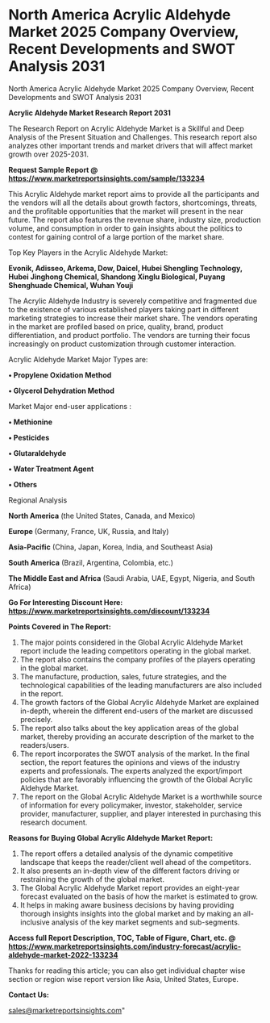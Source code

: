 # North America Acrylic Aldehyde Market 2025 Company Overview, Recent Developments and SWOT Analysis 2031
North America Acrylic Aldehyde Market 2025 Company Overview, Recent Developments and SWOT Analysis 2031

<strong>Acrylic Aldehyde Market Research Report 2031</strong>

The Research Report on Acrylic Aldehyde Market is a Skillful and Deep Analysis of the Present Situation and Challenges. This research report also analyzes other important trends and market drivers that will affect market growth over 2025-2031.

<strong>Request Sample Report @ <a href=https://www.marketreportsinsights.com/sample/133234>https://www.marketreportsinsights.com/sample/133234</a></strong>

This Acrylic Aldehyde market report aims to provide all the participants and the vendors will all the details about growth factors, shortcomings, threats, and the profitable opportunities that the market will present in the near future. The report also features the revenue share, industry size, production volume, and consumption in order to gain insights about the politics to contest for gaining control of a large portion of the market share.

Top Key Players in the Acrylic Aldehyde Market:

<strong>Evonik, Adisseo, Arkema, Dow, Daicel, Hubei Shengling Technology, Hubei Jinghong Chemical, Shandong Xinglu Biological, Puyang Shenghuade Chemical, Wuhan Youji</strong>

The Acrylic Aldehyde Industry is severely competitive and fragmented due to the existence of various established players taking part in different marketing strategies to increase their market share. The vendors operating in the market are profiled based on price, quality, brand, product differentiation, and product portfolio. The vendors are turning their focus increasingly on product customization through customer interaction.

Acrylic Aldehyde Market Major Types are:

<strong>• Propylene Oxidation Method

• Glycerol Dehydration Method</strong>

Market Major end-user applications :

<strong>• Methionine

• Pesticides

• Glutaraldehyde

• Water Treatment Agent

• Others</strong>

Regional Analysis

</u><strong><b>North America</b></strong> (the United States, Canada, and Mexico)

<strong><b>Europe </b></strong>(Germany, France, UK, Russia, and Italy)

<strong><b>Asia-Pacific</b></strong> (China, Japan, Korea, India, and Southeast Asia)

<strong><b>South America</b></strong> (Brazil, Argentina, Colombia, etc.)

<strong><b>The Middle East and Africa</b></strong> (Saudi Arabia, UAE, Egypt, Nigeria, and South Africa)

<strong>Go For Interesting Discount Here: <a href=https://www.marketreportsinsights.com/discount/133234>https://www.marketreportsinsights.com/discount/133234</a></strong>

<strong>Points Covered in The Report:</strong>
<ol>
  <li>The major points considered in the Global Acrylic Aldehyde Market report include the leading competitors operating in the global market.</li>
  <li>The report also contains the company profiles of the players operating in the global market.</li>
  <li>The manufacture, production, sales, future strategies, and the technological capabilities of the leading manufacturers are also included in the report.</li>
  <li>The growth factors of the Global Acrylic Aldehyde Market are explained in-depth, wherein the different end-users of the market are discussed precisely.</li>
  <li>The report also talks about the key application areas of the global market, thereby providing an accurate description of the market to the readers/users.</li>
  <li>The report incorporates the SWOT analysis of the market. In the final section, the report features the opinions and views of the industry experts and professionals. The experts analyzed the export/import policies that are favorably influencing the growth of the Global Acrylic Aldehyde Market.</li>
  <li>The report on the Global Acrylic Aldehyde Market is a worthwhile source of information for every policymaker, investor, stakeholder, service provider, manufacturer, supplier, and player interested in purchasing this research document.</li>
</ol>
<strong>Reasons for Buying Global Acrylic Aldehyde Market Report:</strong>

<ol>
  <li>The report offers a detailed analysis of the dynamic competitive landscape that keeps the reader/client well ahead of the competitors.</li>
  <li>It also presents an in-depth view of the different factors driving or restraining the growth of the global market.</li>
  <li>The Global Acrylic Aldehyde Market report provides an eight-year forecast evaluated on the basis of how the market is estimated to grow.</li>
  <li>It helps in making aware business decisions by having providing thorough insights insights into the global market and by making an all-inclusive analysis of the key market segments and sub-segments.</li>
</ol>
<strong>Access full Report Description, TOC, Table of Figure, Chart, etc. @ <a href=https://www.marketreportsinsights.com/industry-forecast/acrylic-aldehyde-market-2022-133234>https://www.marketreportsinsights.com/industry-forecast/acrylic-aldehyde-market-2022-133234</a></strong>


Thanks for reading this article; you can also get individual chapter wise section or region wise report version like Asia, United States, Europe.

<strong>Contact Us:</strong>

sales@marketreportsinsights.com"
